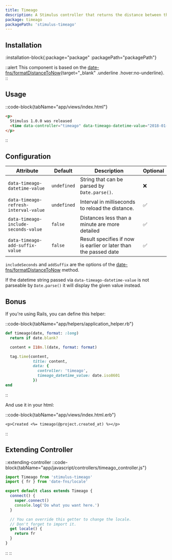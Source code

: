 ```yaml
---
title: Timeago
description: A Stimulus controller that returns the distance between the given date and now in words.
package: timeago
packagePath: 'stimulus-timeago'
---
```


## Installation

:installation-block{:package="package" :packagePath="packagePath"}

::alert
This component is based on the [date-fns/formatDistanceToNow](https://date-fns.org/v2.2.1/docs/formatDistanceToNow){target="\_blank" .underline .hover:no-underline}.
::

## Usage

::code-block{tabName="app/views/index.html"}

```html
<p>
  Stimulus 1.0.0 was released
  <time data-controller="timeago" data-timeago-datetime-value="2018-01-30T09:00"></time>.
</p>
```

::

## Configuration

| Attribute                             | Default     | Description                                                      | Optional |
| ------------------------------------- | ----------- | ---------------------------------------------------------------- | -------- |
| `data-timeago-datetime-value`         | `undefined` | String that can be parsed by `Date.parse()`.                     | ❌       |
| `data-timeago-refresh-interval-value` | `undefined` | Interval in milliseconds to reload the distance.                 | ✅       |
| `data-timeago-include-seconds-value`  | `false`     | Distances less than a minute are more detailed                   | ✅       |
| `data-timeago-add-suffix-value`       | `false`     | Result specifies if now is earlier or later than the passed date | ✅       |

`includeSeconds` and `addSuffix` are the options of the [date-fns/formatDistanceToNow](https://date-fns.org/v2.2.1/docs/formatDistanceToNow) method.

If the datetime string passed via `data-timeago-datetime-value` is not parseable by `Date.parse()` it will display the given value instead.

## Bonus

If you're using Rails, you can define this helper:

::code-block{tabName="app/helpers/application_helper.rb"}

```ruby
def timeago(date, format: :long)
  return if date.blank?

  content = I18n.l(date, format: format)

  tag.time(content,
            title: content,
            data: {
              controller: 'timeago',
              timeago_datetime_value: date.iso8601
            })
end
```

::

And use it in your html:

::code-block{tabName="app/views/index.html.erb"}

```erb
<p>Created <%= timeago(@project.created_at) %></p>
```

::

## Extending Controller

::extending-controller
::code-block{tabName="app/javascript/controllers/timeago_controller.js"}

```js
import Timeago from 'stimulus-timeago'
import { fr } from 'date-fns/locale'

export default class extends Timeago {
  connect() {
    super.connect()
    console.log('Do what you want here.')
  }

  // You can override this getter to change the locale.
  // Don't forget to import it.
  get locale() {
    return fr
  }
}
```

::
::
